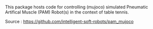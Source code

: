 
This package hosts code for controlling (mujoco) simulated Pneumatic Artifical Muscle (PAM) Robot(s) in the context of table tennis.

Source : https://github.com/intelligent-soft-robots/pam_mujoco
